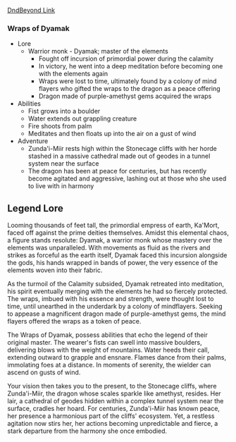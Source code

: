 
[DndBeyond Link](https://www.dndbeyond.com/homebrew/creations/view?entityTypeId=112130694&id=7922187)

### Wraps of Dyamak

* Lore
	* Warrior monk - Dyamak; master of the elements
	    * Fought off incursion of primordial power during the calamity
	    * In victory, he went into a deep meditation before becoming one with the elements again
	    * Wraps were lost to time, ultimately found by a colony of mind flayers who gifted the wraps to the dragon as a peace offering
	  * Dragon made of purple-amethyst gems acquired the wraps
* Abilities
	* Fist grows into a boulder
	* Water extends out grappling creature
	* Fire shoots from palm
	* Meditates and then floats up into the air on a gust of wind
* Adventure
	* Zunda'i-Miir rests high within the Stonecage cliffs with her horde stashed in a massive cathedral made out of geodes in a tunnel system near the surface
	* The dragon has been at peace for centuries, but has recently become agitated and aggressive, lashing out at those who she used to live with in harmony

## Legend Lore

Looming thousands of feet tall, the primordial empress of earth, Ka'Mort, faced off against the prime deities themselves. Amidst this elemental chaos, a figure stands resolute: Dyamak, a warrior monk whose mastery over the elements was unparalleled. With movements as fluid as the rivers and strikes as forceful as the earth itself, Dyamak faced this incursion alongside the gods, his hands wrapped in bands of power, the very essence of the elements woven into their fabric.

As the turmoil of the Calamity subsided, Dyamak retreated into meditation, his spirit eventually merging with the elements he had so fiercely protected. The wraps, imbued with his essence and strength, were thought lost to time, until unearthed in the underdark by a colony of mindflayers. Seeking to appease a magnificent dragon made of purple-amethyst gems, the mind flayers offered the wraps as a token of peace.

The Wraps of Dyamak, possess abilities that echo the legend of their original master. The wearer's fists can swell into massive boulders, delivering blows with the weight of mountains. Water heeds their call, extending outward to grapple and ensnare. Flames dance from their palms, immolating foes at a distance. In moments of serenity, the wielder can ascend on gusts of wind.

Your vision then takes you to the present, to the Stonecage cliffs, where Zunda'i-Miir, the dragon whose scales sparkle like amethyst, resides. Her lair, a cathedral of geodes hidden within a complex tunnel system near the surface, cradles her hoard. For centuries, Zunda'i-Miir has known peace, her presence a harmonious part of the cliffs' ecosystem. Yet, a restless agitation now stirs her, her actions becoming unpredictable and fierce, a stark departure from the harmony she once embodied.
